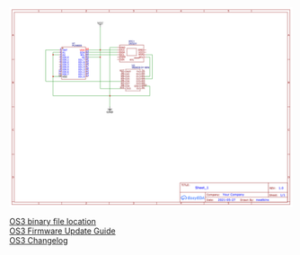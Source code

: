 ![GitHub Logo](https://github.com/clumsyCoder00/OpenSprinkler-Minimum-Hardware/blob/main/Schematic_OpenSprinkler_2021-07-24.png)


[OS3 binary file location](http://raysfiles.com/os_compiled_firmware/v3.0/)  
[OS3 Firmware Update Guide](https://openthings.freshdesk.com/support/solutions/articles/5000832310)  
[OS3 Changelog](https://github.com/OpenSprinkler/OpenSprinkler-Firmware/releases)  

